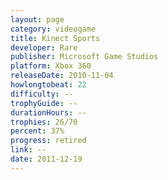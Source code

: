 ```yaml
---
layout: page
category: videogame
title: Kinect Sports
developer: Rare
publisher: Microsoft Game Studios
platform: Xbox 360
releaseDate: 2010-11-04
howlongtobeat: 22
difficulty: --
trophyGuide: --
durationHours: --
trophies: 26/70
percent: 37%
progress: retired
link: --
date: 2011-12-19
---
```

